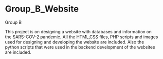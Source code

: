 # Group_B_Website
Group B

This project is on designing a website with databases and information on the SARS-COV-2 pandemic. All the HTML,CSS files, PHP scripts and images used for 
designing and developing the website are included. Also the python scripts that were used in the backend development of the websites are included.
